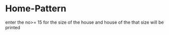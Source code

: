 # Home-Pattern
enter the no>= 15 for the size of the house and house of the that size will be printed
